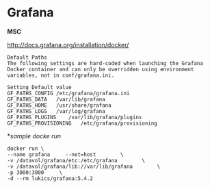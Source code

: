 # Grafana

**MSC**
    
http://docs.grafana.org/installation/docker/

    Default Paths
    The following settings are hard-coded when launching the Grafana Docker container and can only be overridden using environment variables, not in conf/grafana.ini.

    Setting	Default value
    GF_PATHS_CONFIG	/etc/grafana/grafana.ini
    GF_PATHS_DATA	/var/lib/grafana
    GF_PATHS_HOME	/usr/share/grafana
    GF_PATHS_LOGS	/var/log/grafana
    GF_PATHS_PLUGINS	/var/lib/grafana/plugins
    GF_PATHS_PROVISIONING	/etc/grafana/provisioning
    
**sample docke run*
    
	docker run \
	--name grafana     --net=host        \
	-v /datavol/grafana/etc:/etc/grafana        \
	-v /datavol/grafana/lib://var/lib/grafana        \
	-p 3000:3000     \
	-d --rm lukics/grafana:5.4.2



